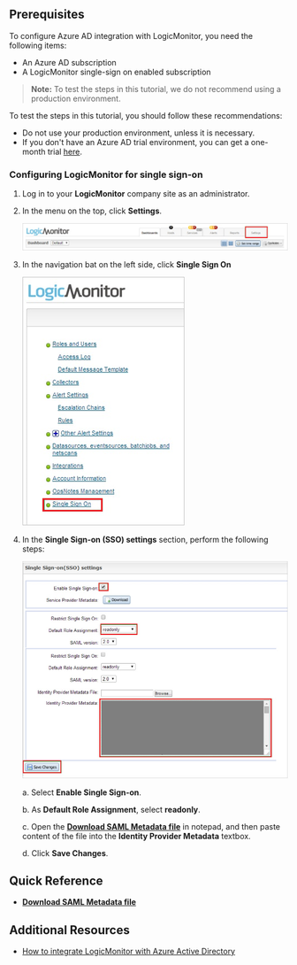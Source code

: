 ## Prerequisites

To configure Azure AD integration with LogicMonitor, you need the following items:

- An Azure AD subscription
- A LogicMonitor single-sign on enabled subscription

> **Note:**
> To test the steps in this tutorial, we do not recommend using a production environment.

To test the steps in this tutorial, you should follow these recommendations:

- Do not use your production environment, unless it is necessary.
- If you don't have an Azure AD trial environment, you can get a one-month trial [here](https://azure.microsoft.com/pricing/free-trial/).

### Configuring LogicMonitor for single sign-on

1. Log in to your **LogicMonitor** company site as an administrator.

2. In the menu on the top, click **Settings**.
   
   ![Settings](./media/ic790052.png "Settings")

3. In the navigation bat on the left side, click **Single Sign On**
   
   ![Single Sign-On](./media/ic790053.png "Single Sign-On")

4. In the **Single Sign-on (SSO) settings** section, perform the following steps:
   
   ![Single Sign-On Settings](./media/ic790054.png "Single Sign-On Settings")
   
   a. Select **Enable Single Sign-on**.

   b. As **Default Role Assignment**, select **readonly**.
   
   c. Open the **[Download SAML Metadata file](%metadata:metadataDownloadUrl%)** in notepad, and then paste content of the file into the **Identity Provider Metadata** textbox.
   
   d. Click **Save Changes**.

## Quick Reference

* **[Download SAML Metadata file](%metadata:metadataDownloadUrl%)**

## Additional Resources

* [How to integrate LogicMonitor with Azure Active Directory](https://docs.microsoft.com/azure/active-directory/active-directory-saas-logicmonitor-tutorial)
